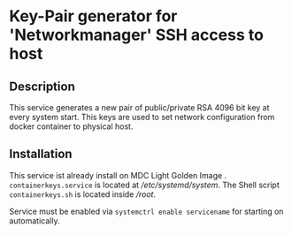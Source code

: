 # Key-Pair generator for 'Networkmanager' SSH access to host
## Description
This service generates a new pair of public/private RSA 4096 bit key at every system start. This keys are used to set network configuration from docker container to physical host.

## Installation
This service ist already install on MDC Light Golden Image . `containerkeys.service` is located at */etc/systemd/system*. The Shell script `containerkeys.sh` is located inside */root*.

Service must be enabled via `systemctrl enable servicename` for starting on automatically.